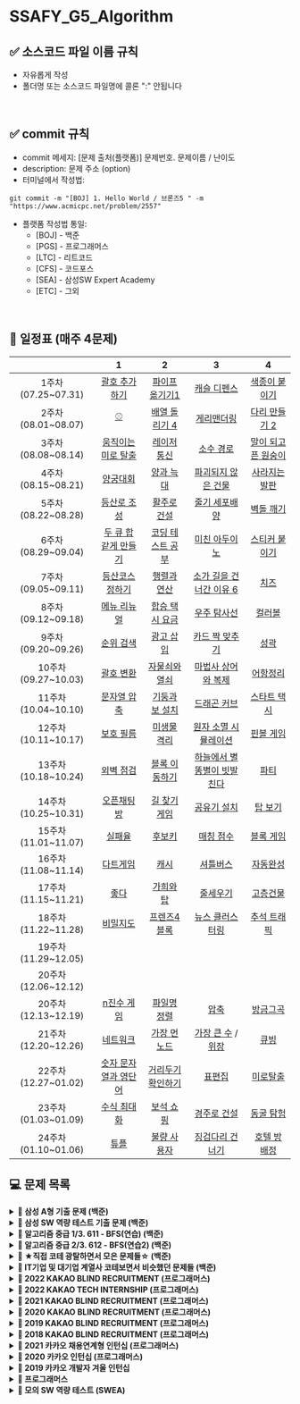 # SSAFY_G5_Algorithm


## ✅ 소스코드 파일 이름 규칙
- 자유롭게 작성 
- 폴더명 또는 소스코드 파일명에 콜론 ":" 안됩니다

<br />

## ✅ commit 규칙
- commit 메세지: [문제 출처(플랫폼)] 문제번호. 문제이름 / 난이도  
- description: 문제 주소 (option)
- 터미널에서 작성법: 
```
git commit -m "[BOJ] 1. Hello World / 브론즈5 " -m "https://www.acmicpc.net/problem/2557"
```
- 플랫폼 작성법 통일: 
  * [BOJ] - 백준 
  * [PGS] - 프로그래머스
  * [LTC] - 리트코드
  * [CFS] - 코드포스
  * [SEA] - 삼성SW Expert Academy
  * [ETC] - 그외

<br />

## **📅 일정표 (매주 4문제)**

| |1|2|3|4|
|:-:|:-:|:-:|:-:|:-:|
|1주차(07.25~07.31)|[괄호 추가하기](https://www.acmicpc.net/problem/16637)|[파이프 옮기기1](https://www.acmicpc.net/problem/17070)|[캐슬 디펜스](https://www.acmicpc.net/problem/17135)|[색종이 붙이기](https://www.acmicpc.net/problem/17136)|
|2주차(08.01~08.07)|[⚾](https://www.acmicpc.net/problem/17281)|[배열 돌리기 4](https://www.acmicpc.net/problem/17406)|[게리맨더링](https://www.acmicpc.net/problem/17471)|[다리 만들기 2](https://www.acmicpc.net/problem/17472)|
|3주차(08.08~08.14)|[움직이는 미로 탈출](https://www.acmicpc.net/problem/16954)|[레이저 통신](https://www.acmicpc.net/problem/6087)|[소수 경로](https://www.acmicpc.net/problem/1963)|[말이 되고픈 원숭이](https://www.acmicpc.net/problem/1600)|
|4주차(08.15~08.21)|[양궁대회](https://school.programmers.co.kr/learn/courses/30/lessons/92342)|[양과 늑대](https://school.programmers.co.kr/learn/courses/30/lessons/92343)|[파괴되지 않은 건물](https://school.programmers.co.kr/learn/courses/30/lessons/92344)|[사라지는 발판](https://school.programmers.co.kr/learn/courses/30/lessons/92345)|
|5주차(08.22~08.28)|[등산로 조성](https://swexpertacademy.com/main/code/problem/problemDetail.do?contestProbId=AV5PoOKKAPIDFAUq)|[활주로 건설](https://swexpertacademy.com/main/code/problem/problemDetail.do?contestProbId=AWIeW7FakkUDFAVH)|[줄기 세포배양](https://swexpertacademy.com/main/code/problem/problemDetail.do?contestProbId=AWXRJ8EKe48DFAUo)|[벽돌 깨기](https://swexpertacademy.com/main/code/problem/problemDetail.do?contestProbId=AWXRQm6qfL0DFAUo)|
|6주차(08.29~09.04)|[두 큐 합 같게 만들기](https://school.programmers.co.kr/learn/courses/30/lessons/118667)|[코딩 테스트 공부](https://school.programmers.co.kr/learn/courses/30/lessons/118668)|[미친 아두이노](https://www.acmicpc.net/problem/8972)|[스티커 붙이기](https://www.acmicpc.net/problem/18808)|
|7주차(09.05~09.11)|[등산코스 정하기](https://school.programmers.co.kr/learn/courses/30/lessons/118669)|[행렬과 연산](https://school.programmers.co.kr/learn/courses/30/lessons/118670)|[소가 길을 건너간 이유 6](https://www.acmicpc.net/problem/14466)|[치즈](https://www.acmicpc.net/problem/2638)|
|8주차(09.12~09.18)|[메뉴 리뉴얼](https://school.programmers.co.kr/learn/courses/30/lessons/72411)|[합승 택시 요금](https://school.programmers.co.kr/learn/courses/30/lessons/72413)|[우주 탐사선](https://www.acmicpc.net/problem/17182)|[컬러볼](https://www.acmicpc.net/problem/10800)|
|9주차(09.20~09.26)|[순위 검색](https://school.programmers.co.kr/learn/courses/30/lessons/72412)|[광고 삽입](https://school.programmers.co.kr/learn/courses/30/lessons/72414)|[카드 짝 맞추기](https://school.programmers.co.kr/learn/courses/30/lessons/72415)|[성곽](https://www.acmicpc.net/problem/2234)|
|10주차(09.27~10.03)|[괄호 변환](https://school.programmers.co.kr/learn/courses/30/lessons/60058)|[자물쇠와 열쇠](https://school.programmers.co.kr/learn/courses/30/lessons/60059)|[마법사 상어와 복제](https://www.acmicpc.net/problem/23290)|[어항정리](https://www.acmicpc.net/problem/23291)|
|11주차(10.04~10.10)|[문자열 압축](https://school.programmers.co.kr/learn/courses/30/lessons/60057)|[기둥과 보 설치](https://school.programmers.co.kr/learn/courses/30/lessons/60061)|[드래곤 커브](https://www.acmicpc.net/problem/15685)|[스타트 택시](https://www.acmicpc.net/problem/19238)|
|12주차(10.11~10.17)|[보호 필름](https://swexpertacademy.com/main/code/problem/problemDetail.do?contestProbId=AV5V1SYKAaUDFAWu)|[미생물 격리](https://swexpertacademy.com/main/code/problem/problemDetail.do?contestProbId=AV597vbqAH0DFAVl)|[원자 소멸 시뮬레이션](https://swexpertacademy.com/main/code/problem/problemDetail.do?contestProbId=AWXRFInKex8DFAUo)|[핀볼 게임](https://swexpertacademy.com/main/code/problem/problemDetail.do?contestProbId=AWXRF8s6ezEDFAUo)|
|13주차(10.18~10.24)|[외벽 점검](https://school.programmers.co.kr/learn/courses/30/lessons/60062)|[블록 이동하기](https://school.programmers.co.kr/learn/courses/30/lessons/60063)|[하늘에서 별똥별이 빗발친다](https://www.acmicpc.net/problem/14658)|[파티](https://www.acmicpc.net/problem/1238)|
|14주차(10.25~10.31)|[오픈채팅방](https://school.programmers.co.kr/learn/courses/30/lessons/42888)|[길 찾기 게임](https://school.programmers.co.kr/learn/courses/30/lessons/42892)|[공유기 설치](https://www.acmicpc.net/problem/2110)|[탑 보기](https://www.acmicpc.net/problem/22866)|
|15주차(11.01~11.07)|[실패율](https://school.programmers.co.kr/learn/courses/30/lessons/42889)|[후보키](https://school.programmers.co.kr/learn/courses/30/lessons/42890)|[매칭 점수](https://school.programmers.co.kr/learn/courses/30/lessons/42893)|[블록 게임](https://school.programmers.co.kr/learn/courses/30/lessons/42894)|
|16주차(11.08~11.14)|[다트게임](https://school.programmers.co.kr/learn/courses/30/lessons/17682)|[캐시](https://school.programmers.co.kr/learn/courses/30/lessons/17680)|[셔틀버스](https://school.programmers.co.kr/learn/courses/30/lessons/17678)|[자동완성](https://school.programmers.co.kr/learn/courses/30/lessons/17685)|
|17주차(11.15~11.21)|[좋다](https://www.acmicpc.net/problem/1253)|[가희와 탑](https://www.acmicpc.net/problem/24337)|[줄세우기](https://www.acmicpc.net/problem/2631)|[고층건물](https://www.acmicpc.net/problem/1027)|
|18주차(11.22~11.28)|[비밀지도](https://school.programmers.co.kr/learn/courses/30/lessons/17681)|[프렌즈4블록](https://school.programmers.co.kr/learn/courses/30/lessons/17679)|[뉴스 클러스터링](https://school.programmers.co.kr/learn/courses/30/lessons/17677)|[추석 트래픽](https://school.programmers.co.kr/learn/courses/30/lessons/17676)|
|19주차(11.29~12.05)|||||
|20주차(12.06~12.12)|||||
|20주차(12.13~12.19)|[n진수 게임](https://school.programmers.co.kr/learn/courses/30/lessons/17687)|[파일명 정렬](https://school.programmers.co.kr/learn/courses/30/lessons/17686)|[압축](https://school.programmers.co.kr/learn/courses/30/lessons/17684)|[방금그곡](https://school.programmers.co.kr/learn/courses/30/lessons/17683)|
|21주차(12.20~12.26)|[네트워크](https://school.programmers.co.kr/learn/courses/30/lessons/43162)|[가장 먼 노드](https://school.programmers.co.kr/learn/courses/30/lessons/49189)|[가장 큰 수](https://school.programmers.co.kr/learn/courses/30/lessons/42746) / [위장](https://school.programmers.co.kr/learn/courses/30/lessons/42578)|[큐빙](https://www.acmicpc.net/problem/5373)|
|22주차(12.27~01.02)|[숫자 문자열과 영단어](https://school.programmers.co.kr/learn/courses/30/lessons/81301)|[거리두기 확인하기](https://school.programmers.co.kr/learn/courses/30/lessons/81302)|[표편집](https://school.programmers.co.kr/learn/courses/30/lessons/81303) |[미로탈출](https://school.programmers.co.kr/learn/courses/30/lessons/81304)|
|23주차(01.03~01.09)|[수식 최대화](https://school.programmers.co.kr/learn/courses/30/lessons/67257)|[보석 쇼핑](https://school.programmers.co.kr/learn/courses/30/lessons/67258)|[경주로 건설](https://school.programmers.co.kr/learn/courses/30/lessons/67259) |[동굴 탐험](https://school.programmers.co.kr/learn/courses/30/lessons/67260)|
|24주차(01.10~01.06)|[튜플](https://school.programmers.co.kr/learn/courses/30/lessons/64065)|[불량 사용자](https://school.programmers.co.kr/learn/courses/30/lessons/64064)|[징검다리 건너기](https://school.programmers.co.kr/learn/courses/30/lessons/64062) |[호텔 방 배정](https://school.programmers.co.kr/learn/courses/30/lessons/64063)|


## **💻 문제 목록**
<details markdown="1">
<summary><strong>📄 삼성 A형 기출 문제 (백준)</summary></strong>

|          문제         |  레벨 |  유형  |
| :-------------------: | :----: | :---------: |
|  [괄호 추가하기](https://www.acmicpc.net/problem/16637)   |  G4   | Brute Force |
|  [파이프 옮기기1](https://www.acmicpc.net/problem/17070)   |  G5   | DP, Graph |
|  [캐슬 디펜스](https://www.acmicpc.net/problem/17135)  |  G3   | Implement, Brute Force, Simulation |
|  [색종이 붙이기](https://www.acmicpc.net/problem/17136) |  G2   | Brute Force, Back Tracking |
|  [⚾](https://www.acmicpc.net/problem/17281)   |  G4   | Implement, Brute Force |
|  [인터프리터](https://www.acmicpc.net/problem/3954) |  G1   | Implement, Data Structure, Simulation, Stack  |
|  [배열 돌리기 4](https://www.acmicpc.net/problem/17406)  |  G4   | Implement, Brute Force, Back Tracking |
|  [게리맨더링](https://www.acmicpc.net/problem/17471)  |  G4   | Math, Graph, Brute Force, BFS, DFS, Combinatorics |
|  [다리 만들기 2](https://www.acmicpc.net/problem/17472)  |  G1   | Implement, Graph, Brute Force, BFS, DFS, MST  |
</details>

<details markdown="1">
<summary><strong>📄 삼성 SW 역량 테스트 기출 문제 (백준)</summary></strong>

|          문제         |  레벨 |  유형  |
| :-------------------: | :----: | :---------: |
| [마법사 상어와 복제](https://www.acmicpc.net/problem/23290)|  G1   | Implement, Simulation |
| [어항정리](https://www.acmicpc.net/problem/23291)|  P5   | Implement, Simulation |
| [드래곤 커브](https://www.acmicpc.net/problem/15685)|  G4   | Implement, Simulation |
| [스타트 택시](https://www.acmicpc.net/problem/19238)|  G2   | Implement, Graph, BFS, Simulation |
|[큐빙](https://www.acmicpc.net/problem/5373)| P5 | |
</details>

<details markdown="1">
<summary><strong>📄 알고리즘 중급 1/3. 611 - BFS(연습) (백준)</summary></strong>

|          문제         |  레벨 |  유형  |
| :-------------------: | :----: | :---------: |
|  [움직이는 미로 탈출](https://www.acmicpc.net/problem/16954)   |  G4   | Graph, BFS |
|  [레이저 통신](https://www.acmicpc.net/problem/6087)   |  G3   |Graph, BFS, Dijkstra  |
|  [소수 경로](https://www.acmicpc.net/problem/1963)  |  G4   | Math, Graph, Number theory , BFS, Prime, Sieve of Eratosthenes|
</details>

<details markdown="1">
<summary><strong>📄 알고리즘 중급 2/3. 612 - BFS(연습2) (백준)</summary></strong>

|          문제         |  레벨 |  유형  |
| :-------------------: | :----: | :---------: |
| [말이 되고픈 원숭이](https://www.acmicpc.net/problem/1600)   |  G3   | Graph, BFS |
</details>

<details markdown="1">
<summary><strong>📄 ★직접 코테 광탈하면서 모은 문제들☆ (백준)</summary></strong>

|          문제         |  레벨 |  유형  |
| :-------------------: | :----: | :---------: |
| [미친 아두이노](https://www.acmicpc.net/problem/8972)   |  G4   | Implement, Simulatcion |
| [스티커 붙이기](https://www.acmicpc.net/problem/18808)   |  G3   |Implement, Brute Force, Simulation |
| [소가 길을 건너간 이유 6](https://www.acmicpc.net/problem/14466) |  G4   | Graph, BFS, DFS |
| [치즈](https://www.acmicpc.net/problem/2638) |  G3   | Implement, Graph, BFS, Simulation, DFS |
| [우주 탐사선](https://www.acmicpc.net/problem/17182)| G4 | Graph, Bit Masking, Back Tracking, Floyd-Warshall |
| [컬러볼](https://www.acmicpc.net/problem/10800)| G3 | Implement, Sorting, prefix sum |
| [성곽](https://www.acmicpc.net/problem/2234)| G3 | Graph, BFS, Bit Masking |
</details>

<details markdown="1">
<summary><strong>📄 IT기업 및 대기업 계열사 코테보면서 비슷했던 문제들 (백준)</summary></strong>

|          문제         |  레벨 |  유형  |
| :-------------------: | :----: | :---------: |
| [하늘에서 별똥별이 빗발친다](https://www.acmicpc.net/problem/14658)| G4  | Brute Force |
| [파티](https://www.acmicpc.net/problem/1238)| G3 | Graph, Dijkstra |
| [공유기 설치](https://www.acmicpc.net/problem/2110)| G4 | Binary search, Parametric Search |
| [탑 보기](https://www.acmicpc.net/problem/22866)| G3 | Data Structure, Stack|
| [좋다](https://www.acmicpc.net/problem/1253)| G4 | |
| [가희와 탑](https://www.acmicpc.net/problem/24337)| G3||
</details>

<details markdown="1">
<summary><strong>📄 2022 KAKAO BLIND RECRUITMENT (프로그래머스)</summary></strong>

|          문제         |  레벨 |  유형  |
| :-------------------: | :----: | :---------: |
| [양궁대회](https://school.programmers.co.kr/learn/courses/30/lessons/92342)| Lv.2 | |
| [양과 늑대](https://school.programmers.co.kr/learn/courses/30/lessons/92343)| Lv.3 | |
| [파괴되지 않은 건물](https://school.programmers.co.kr/learn/courses/30/lessons/92344)| Lv.3 | |
| [사라지는 발판](https://school.programmers.co.kr/learn/courses/30/lessons/92345)| Lv.3 | |
</details>

<details markdown="1">
<summary><strong>📄 2022 KAKAO TECH INTERNSHIP (프로그래머스)</summary></strong>

|          문제         |  레벨 |  유형  |
| :-------------------: | :----: | :---------: |
| [두 큐 합 같게 만들기](https://school.programmers.co.kr/learn/courses/30/lessons/118667)| Lv.2 | |
| [코딩 테스트 공부](https://school.programmers.co.kr/learn/courses/30/lessons/118668)| Lv.3 | |
| [등산코스 정하기](https://school.programmers.co.kr/learn/courses/30/lessons/118669)| Lv.3 | |
| [행렬과 연산](https://school.programmers.co.kr/learn/courses/30/lessons/118670)| Lv.4 | |
</details>

<details markdown="1">
<summary><strong>📄 2021 KAKAO BLIND RECRUITMENT (프로그래머스)</summary></strong>

|          문제         |  레벨 |  유형  |
| :-------------------: | :----: | :---------: |
| [메뉴 리뉴얼](https://school.programmers.co.kr/learn/courses/30/lessons/72411)| Lv. 2 | |
| [합승 택시 요금](https://school.programmers.co.kr/learn/courses/30/lessons/72413)| Lv. 3  | |
| [순위 검색](https://school.programmers.co.kr/learn/courses/30/lessons/72412)| Lv. 2  | |
| [광고 삽입](https://school.programmers.co.kr/learn/courses/30/lessons/72414)| Lv. 3  | |
| [카드 짝 맞추기](https://school.programmers.co.kr/learn/courses/30/lessons/72415)| Lv. 3  | |
</details>

<details markdown="1">
<summary><strong>📄 2020 KAKAO BLIND RECRUITMENT (프로그래머스)</summary></strong>

|          문제         |  레벨 |  유형  |
| :-------------------: | :----: | :---------: |
| [괄호 변환](https://school.programmers.co.kr/learn/courses/30/lessons/60058)| Lv. 2 | |
| [자물쇠와 열쇠](https://school.programmers.co.kr/learn/courses/30/lessons/60059)| Lv. 3  | |
| [문자열 압축](https://school.programmers.co.kr/learn/courses/30/lessons/60057)| Lv. 2  | |
| [기둥과 보 설치](https://school.programmers.co.kr/learn/courses/30/lessons/60061)| Lv. 3  | |
| [외벽 점검](https://school.programmers.co.kr/learn/courses/30/lessons/60062)| Lv. 3  | |
| [블록 이동하기](https://school.programmers.co.kr/learn/courses/30/lessons/60063)| Lv. 3  | |
</details>

<details markdown="1">
<summary><strong>📄 2019 KAKAO BLIND RECRUITMENT (프로그래머스)</summary></strong>

|          문제         |  레벨 |  유형  |
| :-------------------: | :----: | :---------: |
| [실패율](https://school.programmers.co.kr/learn/courses/30/lessons/42889)| Lv. 1 | |
| [후보키](https://school.programmers.co.kr/learn/courses/30/lessons/42890)| Lv. 2 | |
| [오픈채팅방](https://school.programmers.co.kr/learn/courses/30/lessons/42888)| Lv. 2 | |
| [매칭 점수](https://school.programmers.co.kr/learn/courses/30/lessons/42893)| Lv. 3 | |
| [길 찾기 게임](https://school.programmers.co.kr/learn/courses/30/lessons/42892)| Lv. 3  | |
| [블록 게임](https://school.programmers.co.kr/learn/courses/30/lessons/42894)| Lv. 4 | |
</details>

<details markdown="1">
<summary><strong>📄 2018 KAKAO BLIND RECRUITMENT (프로그래머스)</summary></strong>

|          문제         |  레벨 |  유형  |
| :-------------------: | :----: | :---------: |
| [다트게임](https://school.programmers.co.kr/learn/courses/30/lessons/17682)| Lv. 1 | |
| [비밀지도](https://school.programmers.co.kr/learn/courses/30/lessons/17681)| Lv. 1 | |
|[캐시](https://school.programmers.co.kr/learn/courses/30/lessons/17680)| Lv. 2 | |
|[프렌즈4블록](https://school.programmers.co.kr/learn/courses/30/lessons/17679)| Lv. 2 | |
|[뉴스 클러스터링](https://school.programmers.co.kr/learn/courses/30/lessons/17677)| Lv. 2 | |
|[n진수 게임](https://school.programmers.co.kr/learn/courses/30/lessons/17687)| Lv. 2 | |
|[파일명 정렬](https://school.programmers.co.kr/learn/courses/30/lessons/17686)| Lv. 2 | |
|[압축](https://school.programmers.co.kr/learn/courses/30/lessons/17684)| Lv. 2 | |
|[방금그곡](https://school.programmers.co.kr/learn/courses/30/lessons/17683)| Lv. 2 | |
|[추석 트래픽](https://school.programmers.co.kr/learn/courses/30/lessons/17676)| Lv. 3 | |
|[셔틀버스](https://school.programmers.co.kr/learn/courses/30/lessons/17678)| Lv. 3 | |
|[자동완성](https://school.programmers.co.kr/learn/courses/30/lessons/17685)| Lv. 4 | |
</details>

<details markdown="1">
<summary><strong>📄 2021 카카오 채용연계형 인턴십 (프로그래머스)</summary></strong>

|          문제         |  레벨 |  유형  |
| :-------------------: | :----: | :---------: |
| [숫자 문자열과 영단어](https://school.programmers.co.kr/learn/courses/30/lessons/81301)| Lv. 1 | |
| [거리두기 확인하기](https://school.programmers.co.kr/learn/courses/30/lessons/81302)| Lv. 2 | |
| [표편집](https://school.programmers.co.kr/learn/courses/30/lessons/81303) | Lv. 3 | |
| [미로탈출](https://school.programmers.co.kr/learn/courses/30/lessons/81304)| Lv. 4 | |
</details>

<details markdown="1">
<summary><strong>📄 2020 카카오 인턴십 (프로그래머스)</summary></strong>

|          문제         |  레벨 |  유형  |
| :-------------------: | :----: | :---------: |
| [수식 최대화](https://school.programmers.co.kr/learn/courses/30/lessons/67257)| Lv. 2 | |
| [보석 쇼핑](https://school.programmers.co.kr/learn/courses/30/lessons/67258)| Lv. 3 | |
| [경주로 건설](https://school.programmers.co.kr/learn/courses/30/lessons/67259) | Lv. 3 | |
| [동굴 탐험](https://school.programmers.co.kr/learn/courses/30/lessons/67260)| Lv. 4 | |
</details>

<details markdown="1">
<summary><strong>📄 2019 카카오 개발자 겨울 인턴십</summary></strong>

|          문제         |  레벨 |  유형  |
| :-------------------: | :----: | :---------: |
| [튜플](https://school.programmers.co.kr/learn/courses/30/lessons/64065)| Lv. 2 | |
| [불량 사용자](https://school.programmers.co.kr/learn/courses/30/lessons/64064)| Lv. 3 | |
| [징검다리 건너기](https://school.programmers.co.kr/learn/courses/30/lessons/64062) | Lv. 3 | |
| [호텔 방 배정](https://school.programmers.co.kr/learn/courses/30/lessons/64063)| Lv. 4 | |
</details>


<details markdown="1">
<summary><strong>📄 프로그래머스 </summary></strong>

|          문제         |  레벨 |  유형  |
| :-------------------: | :----: | :---------: |
| [네트워크](https://school.programmers.co.kr/learn/courses/30/lessons/43162)| Lv. 3 | DFS/BFS  |
| [가장 먼 노드](https://school.programmers.co.kr/learn/courses/30/lessons/49189)| Lv. 3 | 그래프 |
| [가장 큰 수](https://school.programmers.co.kr/learn/courses/30/lessons/42746)|Lv. 2 | 정렬 |
| [위장](https://school.programmers.co.kr/learn/courses/30/lessons/42578)| Lv. 2 | 해시 |

</details>


<details markdown="1">
<summary><strong>📄 모의 SW 역량 테스트 (SWEA)</summary></strong>

|          문제         |  레벨 |  유형  |
| :-------------------: | :----: | :---------: |
| [등산로 조성](https://swexpertacademy.com/main/code/problem/problemDetail.do?contestProbId=AV5PoOKKAPIDFAUq)|  | |
| [활주로 건설](https://swexpertacademy.com/main/code/problem/problemDetail.do?contestProbId=AWIeW7FakkUDFAVH)|  | |
| [줄기세포 배양](https://swexpertacademy.com/main/code/problem/problemDetail.do?contestProbId=AWXRJ8EKe48DFAUo)|  | |
| [벽돌 깨기](https://swexpertacademy.com/main/code/problem/problemDetail.do?contestProbId=AWXRQm6qfL0DFAUo)|  | |
| [보호 필름](https://swexpertacademy.com/main/code/problem/problemDetail.do?contestProbId=AV5V1SYKAaUDFAWu)|  | |
| [미생물 격리](https://swexpertacademy.com/main/code/problem/problemDetail.do?contestProbId=AV597vbqAH0DFAVl)|  | |
| [원자 소멸 시뮬레이션](https://swexpertacademy.com/main/code/problem/problemDetail.do?contestProbId=AWXRFInKex8DFAUo)|  | |
| [핀볼 게임](https://swexpertacademy.com/main/code/problem/problemDetail.do?contestProbId=AWXRF8s6ezEDFAUo)|  | |
</details>
